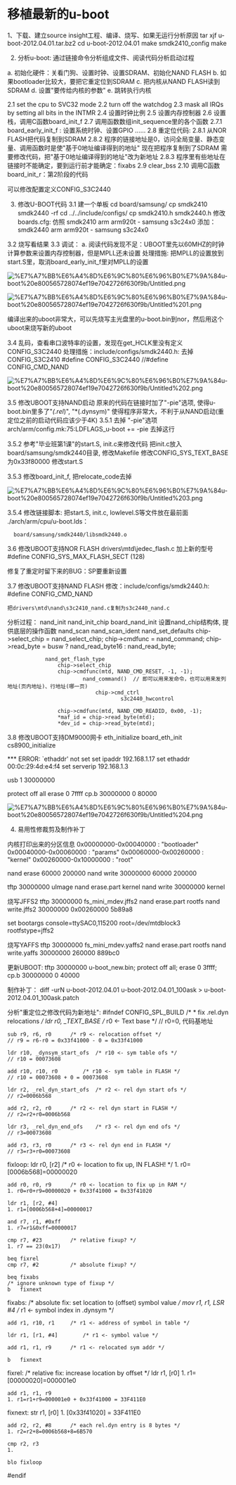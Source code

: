 # 移植最新的u-boot

1、下载、建立source insight工程、编译、烧写、如果无运行分析原因
tar xjf u-boot-2012.04.01.tar.bz2
cd u-boot-2012.04.01
make smdk2410_config
make

2. 分析u-boot: 通过链接命令分析组成文件、阅读代码分析启动过程

a. 初始化硬件：关看门狗、设置时钟、设置SDRAM、初始化NAND FLASH
b. 如果bootloader比较大，要把它重定位到SDRAM
c. 把内核从NAND FLASH读到SDRAM
d. 设置"要传给内核的参数"
e. 跳转执行内核

2.1 set the cpu to SVC32 mode
2.2 turn off the watchdog
2.3 mask all IRQs by setting all bits in the INTMR
2.4 设置时钟比例
2.5 设置内存控制器
2.6 设置栈，调用C函数board_init_f
2.7 调用函数数组init_sequence里的各个函数
2.7.1 board_early_init_f : 设置系统时钟、设置GPIO
......
2.8 重定位代码:
2.8.1 从NOR FLASH把代码复制到SDRAM
2.8.2 程序的链接地址是0，访问全局变量、静态变量、调用函数时是使"基于0地址编译得到的地址"
      现在把程序复制到了SDRAM
      需要修改代码，把"基于0地址编译得到的地址"改为新地址
2.8.3 程序里有些地址在链接时不能确定，要到运行前才能确定：fixabs
2.9 clear_bss
2.10 调用C函数board_init_r：第2阶段的代码

可以修改配置定义CONFIG_S3C2440

3. 修改U-BOOT代码
3.1 建一个单板
cd board/samsung/
cp smdk2410 smdk2440 -rf
cd ../../include/configs/
cp smdk2410.h smdk2440.h
修改boards.cfg:
仿照
smdk2410                     arm         arm920t     -                   samsung        s3c24x0
添加：
smdk2440                     arm         arm920t     -                   samsung        s3c24x0

3.2 烧写看结果
3.3 调试： 
a. 阅读代码发现不足：UBOOT里先以60MHZ的时钟计算参数来设置内存控制器，但是MPLL还未设置
   处理措施: 把MPLL的设置放到start.S里，取消board_early_init_f里对MPLL的设置


![%E7%A7%BB%E6%A4%8D%E6%9C%80%E6%96%B0%E7%9A%84u-boot%20e800565728074ef19e7042726f630f9b/Untitled.png](https://cdn.jsdelivr.net/gh/chenliang1301/Images@main/NotesImages/202111192035546.png)

![%E7%A7%BB%E6%A4%8D%E6%9C%80%E6%96%B0%E7%9A%84u-boot%20e800565728074ef19e7042726f630f9b/Untitled%201.png](https://cdn.jsdelivr.net/gh/chenliang1301/Images@main/NotesImages/202111192035548.png)

   编译出来的uboot非常大，可以先烧写主光盘里的u-boot.bin到nor，然后用这个uboot来烧写新的uboot

3.4 乱码，查看串口波特率的设置，发现在get_HCLK里没有定义CONFIG_S3C2440
    处理措施：include/configs/smdk2440.h: 去掉CONFIG_S3C2410
                                          #define CONFIG_S3C2440
                                          //#define CONFIG_CMD_NAND

![%E7%A7%BB%E6%A4%8D%E6%9C%80%E6%96%B0%E7%9A%84u-boot%20e800565728074ef19e7042726f630f9b/Untitled%202.png](https://cdn.jsdelivr.net/gh/chenliang1301/Images@main/NotesImages/202111192035549.png)

3.5 修改UBOOT支持NAND启动
    原来的代码在链接时加了"-pie"选项, 使得u-boot.bin里多了"*(.rel*)", "*(.dynsym)"
    使得程序非常大，不利于从NAND启动(重定位之前的启动代码应该少于4K)
3.5.1 去掉 "-pie"选项
      arch/arm/config.mk:75:LDFLAGS_u-boot += -pie 去掉这行
      
3.5.2 参考"毕业班第1课"的start.S, init.c来修改代码
      把init.c放入board/samsung/smdk2440目录, 修改Makefile
      修改CONFIG_SYS_TEXT_BASE为0x33f80000
      修改start.S

3.5.3 修改board_init_f, 把relocate_code去掉

![%E7%A7%BB%E6%A4%8D%E6%9C%80%E6%96%B0%E7%9A%84u-boot%20e800565728074ef19e7042726f630f9b/Untitled%203.png](https://cdn.jsdelivr.net/gh/chenliang1301/Images@main/NotesImages/202111192035550.png)

3.5.4 修改链接脚本: 把start.S, init.c, lowlevel.S等文件放在最前面
      ./arch/arm/cpu/u-boot.lds：
      
      board/samsung/smdk2440/libsmdk2440.o

3.6 修改UBOOT支持NOR FLASH
  drivers\mtd\jedec_flash.c 加上新的型号
  #define CONFIG_SYS_MAX_FLASH_SECT	(128)

  修复了重定时留下来的BUG：SP要重新设置

3.7 修改UBOOT支持NAND FLASH
    修改：include/configs/smdk2440.h: #define CONFIG_CMD_NAND
    
    把drivers\mtd\nand\s3c2410_nand.c复制为s3c2440_nand.c


分析过程：
nand_init
	nand_init_chip
		board_nand_init
			设置nand_chip结构体, 提供底层的操作函数
		nand_scan
			nand_scan_ident
				nand_set_defaults
					chip->select_chip = nand_select_chip;
					chip->cmdfunc = nand_command;
					chip->read_byte = busw ? nand_read_byte16 : nand_read_byte;
					
				nand_get_flash_type
					chip->select_chip
					chip->cmdfunc(mtd, NAND_CMD_RESET, -1, -1);
							nand_command()  // 即可以用来发命令，也可以用来发列地址(页内地址)、行地址(哪一页)
								chip->cmd_ctrl
										s3c2440_hwcontrol
								
					chip->cmdfunc(mtd, NAND_CMD_READID, 0x00, -1);
					*maf_id = chip->read_byte(mtd);
					*dev_id = chip->read_byte(mtd);

3.8 修改UBOOT支持DM9000网卡
	eth_initialize
		board_eth_init
			cs8900_initialize

*** ERROR: `ethaddr' not set
set ipaddr 192.168.1.17
set ethaddr 00:0c:29:4d:e4:f4
set serverip 192.168.1.3

usb 1 30000000

protect off all
erase 0 7ffff
cp.b 30000000 0 80000

![%E7%A7%BB%E6%A4%8D%E6%9C%80%E6%96%B0%E7%9A%84u-boot%20e800565728074ef19e7042726f630f9b/Untitled%204.png](https://cdn.jsdelivr.net/gh/chenliang1301/Images@main/NotesImages/202111192035551.png)

4. 易用性修裁剪及制作补丁					

内核打印出来的分区信息
0x00000000-0x00040000 : "bootloader"
0x00040000-0x00060000 : "params"
0x00060000-0x00260000 : "kernel"
0x00260000-0x10000000 : "root"

nand erase 60000 200000
nand write 30000000 60000 200000

tftp 30000000 uImage
nand erase.part kernel
nand write 30000000 kernel

烧写JFFS2
tftp 30000000 fs_mini_mdev.jffs2
nand erase.part rootfs
nand write.jffs2 30000000 0x00260000 5b89a8

set bootargs console=ttySAC0,115200 root=/dev/mtdblock3 rootfstype=jffs2

烧写YAFFS
tftp 30000000 fs_mini_mdev.yaffs2
nand erase.part rootfs
nand write.yaffs 30000000 260000  889bc0

更新UBOOT:
tftp 30000000 u-boot_new.bin; protect off all; erase 0 3ffff; cp.b 30000000 0 40000

制作补丁：
diff -urN u-boot-2012.04.01 u-boot-2012.04.01_100ask > u-boot-2012.04.01_100ask.patch

分析"重定位之修改代码为新地址":
#ifndef CONFIG_SPL_BUILD
	/*
	 * fix .rel.dyn relocations
	 */
	ldr	r0, _TEXT_BASE		/* r0 <- Text base */
	// r0=0, 代码基地址
	
	sub	r9, r6, r0		/* r9 <- relocation offset */
	// r9 = r6-r0 = 0x33f41000 - 0 = 0x33f41000
	
	ldr	r10, _dynsym_start_ofs	/* r10 <- sym table ofs */
	// r10 = 00073608
	
	add	r10, r10, r0		/* r10 <- sym table in FLASH */
	// r10 = 00073608 + 0 = 00073608
	
	ldr	r2, _rel_dyn_start_ofs	/* r2 <- rel dyn start ofs */
	// r2=0006b568
	
	add	r2, r2, r0		/* r2 <- rel dyn start in FLASH */
	// r2=r2+r0=0006b568
	
	ldr	r3, _rel_dyn_end_ofs	/* r3 <- rel dyn end ofs */
	// r3=00073608
	
	add	r3, r3, r0		/* r3 <- rel dyn end in FLASH */
	// r3=r3+r0=00073608

fixloop:
	ldr	r0, [r2]		/* r0 <- location to fix up, IN FLASH! */
	1. r0=[0006b568]=00000020
	
	add	r0, r0, r9		/* r0 <- location to fix up in RAM */
	1. r0=r0+r9=00000020 + 0x33f41000 = 0x33f41020
	
	ldr	r1, [r2, #4]
	1. r1=[0006b568+4]=00000017
	
	and	r7, r1, #0xff
	1. r7=r1&0xff=00000017
	
	cmp	r7, #23			/* relative fixup? */
	1. r7 == 23(0x17)
	
	beq	fixrel
	cmp	r7, #2			/* absolute fixup? */
	
	beq	fixabs
	/* ignore unknown type of fixup */
	b	fixnext
fixabs:
	/* absolute fix: set location to (offset) symbol value */
	mov	r1, r1, LSR #4		/* r1 <- symbol index in .dynsym */
	
	add	r1, r10, r1		/* r1 <- address of symbol in table */
	
	ldr	r1, [r1, #4]		/* r1 <- symbol value */
	
	add	r1, r1, r9		/* r1 <- relocated sym addr */
	
	b	fixnext
fixrel:
	/* relative fix: increase location by offset */
	ldr	r1, [r0]
	1. r1=[00000020]=000001e0
	
	add	r1, r1, r9
	1. r1=r1+r9=000001e0 + 0x33f41000 = 33F411E0

fixnext:
	str	r1, [r0]
	1. [0x33f41020] = 33F411E0
	
	add	r2, r2, #8		/* each rel.dyn entry is 8 bytes */
	1. r2=r2+8=0006b568+8=6B570
	
	cmp	r2, r3
	1. 
	
	blo	fixloop
#endif
